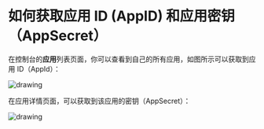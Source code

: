 # 如何获取应用 ID (AppID) 和应用密钥（AppSecret）

<LastUpdated/>

在控制台的**应用**列表页面，你可以查看到自己的所有应用，如图所示可以获取到应用 ID（AppId）：

<img src="~@imagesZhCn/guides/faqs/Xnip2021-03-01_14-14-28.png" alt="drawing"/>

在应用详情页面，可以获取到该应用的密钥（AppSecret）：

<img src="~@imagesZhCn/guides/faqs/Xnip2021-03-01_14-18-31.png" alt="drawing"/>
